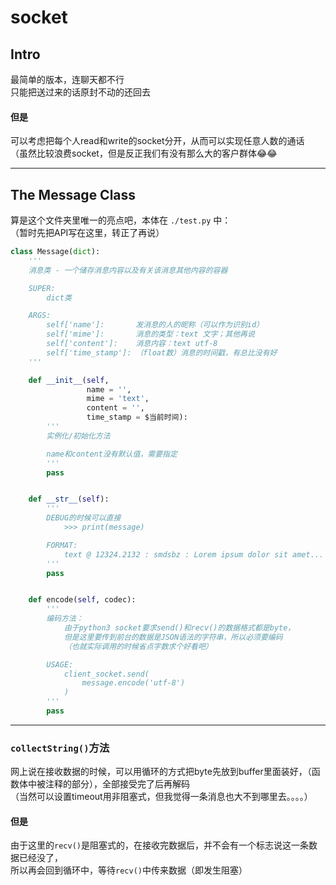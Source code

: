 # socket

## Intro
最简单的版本，连聊天都不行  
只能把送过来的话原封不动的还回去  

#### 但是  
可以考虑把每个人read和write的socket分开，从而可以实现任意人数的通话  
（虽然比较浪费socket，但是反正我们有没有那么大的客户群体:joy::joy:

------------------------------------------------------------------

## The Message Class
算是这个文件夹里唯一的亮点吧，本体在 `./test.py` 中：  
（暂时先把API写在这里，转正了再说）
```python
class Message(dict):
    '''
    消息类 - 一个储存消息内容以及有关该消息其他内容的容器

    SUPER:
        dict类

    ARGS:
        self['name']:       发消息的人的昵称（可以作为识别id）
        self['mime']:       消息的类型：text 文字；其他再说
        self['content']:    消息内容：text utf-8
        self['time_stamp']: （float数）消息的时间戳，有总比没有好
    '''

    def __init__(self,
                 name = '',
                 mime = 'text',
                 content = '',
                 time_stamp = $当前时间):
        '''
        实例化/初始化方法

        name和content没有默认值，需要指定
        '''
        pass


    def __str__(self):
        '''
        DEBUG的时候可以直接
            >>> print(message)

        FORMAT:
            text @ 12324.2132 : smdsbz : Lorem ipsum dolor sit amet...
        '''
        pass


    def encode(self, codec):
        '''
        编码方法：
            由于python3 socket要求send()和recv()的数据格式都是byte，
            但是这里要传到前台的数据是JSON语法的字符串，所以必须要编码  
            （也就实际调用的时候省点字数求个好看吧）

        USAGE:
            client_socket.send(
                message.encode('utf-8')
            )
        '''
        pass
```

------------------


### `collectString()`方法
网上说在接收数据的时候，可以用循环的方式把byte先放到buffer里面装好，（函数体中被注释的部分），全部接受完了后再解码  
（当然可以设置timeout用非阻塞式，但我觉得一条消息也大不到哪里去。。。。）

#### 但是
由于这里的`recv()`是阻塞式的，在接收完数据后，并不会有一个标志说这一条数据已经没了，  
所以再会回到循环中，等待`recv()`中传来数据（即发生阻塞）  
